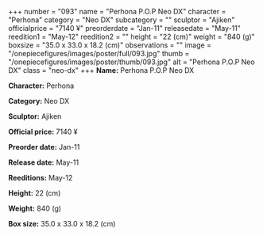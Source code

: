 +++
number = "093"
name = "Perhona P.O.P Neo DX"
character = "Perhona"
category = "Neo DX"
subcategory = ""
sculptor = "Ajiken"
officialprice = "7140 ¥"
preorderdate = "Jan-11"
releasedate = "May-11"
reedition1 = "May-12"
reedition2 = ""
height = "22 (cm)"
weight = "840 (g)"
boxsize = "35.0 x 33.0 x 18.2 (cm)"
observations = ""
image = "/onepiecefigures/images/poster/full/093.jpg"
thumb = "/onepiecefigures/images/poster/thumb/093.jpg"
alt = "Perhona P.O.P Neo DX"
class = "neo-dx"
+++
**Name:** Perhona P.O.P Neo DX

**Character:** Perhona

**Category:** Neo DX 

**Sculptor:** Ajiken

**Official price:** 7140 ¥

**Preorder date:** Jan-11

**Release date:** May-11

**Reeditions:** May-12

**Height:** 22 (cm)

**Weight:** 840 (g)

**Box size:** 35.0 x 33.0 x 18.2 (cm)



